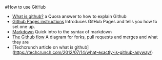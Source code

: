 #How to use GitHub
 - [What is github?](https://www.quora.com/How-can-I-explain-what-Git-is-does-to-someone-who-is-not-a-programmer/answer/Jake-Boxer) a Quora answer to how to explain Github
 - [Github Pages instructions](https://pages.github.com/) Introduces GitHub Pages and tells you how to set one up.
 - [Markdown](https://en.support.wordpress.com/markdown-quick-reference/) Quick intro to the syntax of markdown
 - [The Github flow](https://guides.github.com/introduction/flow/) A diagram for forks, pull requests and merges and what they are
 - [Techcrunch article on what is github] (https://techcrunch.com/2012/07/14/what-exactly-is-github-anyway/)
